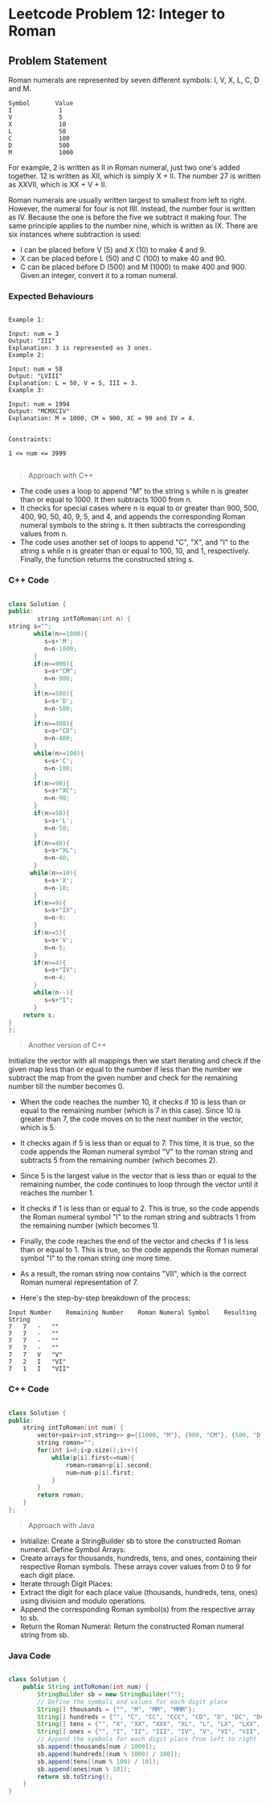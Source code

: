 # Leetcode Problem 12: Integer to Roman

## Problem Statement

Roman numerals are represented by seven different symbols: I, V, X, L, C, D and M.

```
Symbol       Value
I             1
V             5
X             10
L             50
C             100
D             500
M             1000
```

For example, 2 is written as II in Roman numeral, just two one's added together. 12 is written as XII, which is simply X + II. The number 27 is written as XXVII, which is XX + V + II.

Roman numerals are usually written largest to smallest from left to right. However, the numeral for four is not IIII. Instead, the number four is written as IV. Because the one is before the five we subtract it making four. The same principle applies to the number nine, which is written as IX. There are six instances where subtraction is used:

- I can be placed before V (5) and X (10) to make 4 and 9. 
- X can be placed before L (50) and C (100) to make 40 and 90. 
- C can be placed before D (500) and M (1000) to make 400 and 900.
Given an integer, convert it to a roman numeral.

### Expected Behaviours

```plaintext

Example 1:

Input: num = 3
Output: "III"
Explanation: 3 is represented as 3 ones.
Example 2:

Input: num = 58
Output: "LVIII"
Explanation: L = 50, V = 5, III = 3.
Example 3:

Input: num = 1994
Output: "MCMXCIV"
Explanation: M = 1000, CM = 900, XC = 90 and IV = 4.
 

Constraints:

1 <= num <= 3999
 
```

> Approach with C++

- The code uses a loop to append "M" to the string s while n is greater than or equal to 1000. It then subtracts 1000 from n.
- It checks for special cases where n is equal to or greater than 900, 500, 400, 90, 50, 40, 9, 5, and 4, and appends the corresponding Roman numeral symbols to the string s. It then subtracts the corresponding values from n.
- The code uses another set of loops to append "C", "X", and "I" to the string s while n is greater than or equal to 100, 10, and 1, respectively.
Finally, the function returns the constructed string s.

### C++ Code

```C++

class Solution {
public:
        string intToRoman(int n) {
string s="";
       while(n>=1000){
          s=s+'M';
          n=n-1000;
       }
       if(n>=900){
          s=s+"CM";
          n=n-900;
       }
       if(n>=500){
          s=s+'D';
          n=n-500;
       }
       if(n>=400){
          s=s+"CD";
          n=n-400;
       }
       while(n>=100){
          s=s+'C';
          n=n-100;
       }
       if(n>=90){
          s=s+"XC";
          n=n-90;
       }
       if(n>=50){
          s=s+'L';
          n=n-50;
       }
       if(n>=40){
          s=s+"XL";
          n=n-40;
       }
      while(n>=10){
          s=s+'X';
          n=n-10;
       }
       if(n>=9){
          s=s+"IX";
          n=n-9;
       }
       if(n>=5){
          s=s+'V';
          n=n-5;
       }
       if(n>=4){
          s=s+"IV";
          n=n-4;
       }
       while(n--){
          s=s+"I";
       }
    return s;
}
};

```
> Another version of C++ 

Initialize the vector with all mappings then we start iterating and check if the given map less than or equal to the number if less than the number we subtract the map from the given number and check for the remaining number till the number becomes 0.

- When the code reaches the number 10, it checks if 10 is less than or equal to the remaining number (which is 7 in this case). Since 10 is greater than 7, the code moves on to the next number in the vector, which is 5.

- It checks again if 5 is less than or equal to 7. This time, it is true, so the code appends the Roman numeral symbol "V" to the roman string and subtracts 5 from the remaining number (which becomes 2).

- Since 5 is the largest value in the vector that is less than or equal to the remaining number, the code continues to loop through the vector until it reaches the number 1.

- It checks if 1 is less than or equal to 2. This is true, so the code appends the Roman numeral symbol "I" to the roman string and subtracts 1 from the remaining number (which becomes 1).

- Finally, the code reaches the end of the vector and checks if 1 is less than or equal to 1. This is true, so the code appends the Roman numeral symbol "I" to the roman string one more time.

- As a result, the roman string now contains "VII", which is the correct Roman numeral representation of 7.

- Here's the step-by-step breakdown of the process:

```plaintext
Input Number	Remaining Number	Roman Numeral Symbol	Resulting String
7	7	-	""
7	7	-	""
7	7	-	""
7	7	-	""
7	7	V	"V"
7	2	I	"VI"
7	1	I	"VII"
```


### C++ Code

```C++

class Solution {
public:
    string intToRoman(int num) {
        vector<pair<int,string>> p={{1000, "M"}, {900, "CM"}, {500, "D"}, {400, "CD"}, {100, "C"}, {90, "XC"}, {50, "L"}, {40, "XL"}, {10, "X"}, {9, "IX"}, {5, "V"}, {4, "IV"}, {1, "I"}};
        string roman="";
        for(int i=0;i<p.size();i++){
            while(p[i].first<=num){
                roman=roman+p[i].second;
                num=num-p[i].first;
            }
        }
        return roman;
    }
};

```

> Approach with Java

- Initialize: Create a StringBuilder sb to store the constructed Roman numeral.
Define Symbol Arrays:
- Create arrays for thousands, hundreds, tens, and ones, containing their respective Roman symbols.
These arrays cover values from 0 to 9 for each digit place.
- Iterate through Digit Places:
 - Extract the digit for each place value (thousands, hundreds, tens, ones) using division and modulo operations.
 - Append the corresponding Roman symbol(s) from the respective array to sb.
 - Return the Roman Numeral: Return the constructed Roman numeral string from sb.

### Java Code

```java

class Solution {
    public String intToRoman(int num) {
        StringBuilder sb = new StringBuilder("");
        // Define the symbols and values for each digit place
        String[] thousands = {"", "M", "MM", "MMM"};
        String[] hundreds = {"", "C", "CC", "CCC", "CD", "D", "DC", "DCC", "DCCC", "CM"};
        String[] tens = {"", "X", "XX", "XXX", "XL", "L", "LX", "LXX", "LXXX", "XC"};
        String[] ones = {"", "I", "II", "III", "IV", "V", "VI", "VII", "VIII", "IX"};
        // Append the symbols for each digit place from left to right
        sb.append(thousands[num / 1000]);
        sb.append(hundreds[(num % 1000) / 100]);
        sb.append(tens[(num % 100) / 10]);
        sb.append(ones[num % 10]);
        return sb.toString();
    }
}
```